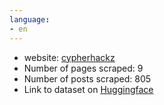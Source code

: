 ```yaml
---
language:
- en
---
```

* website: [cypherhackz](https://www.cypherhackz.net/)
* Number of pages scraped: 9
* Number of posts scraped: 805
* Link to dataset on [Huggingface](https://huggingface.co/datasets/haizad/cypherhackz-scraped)